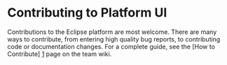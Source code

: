 Contributing to Platform UI
===================

Contributions to the Eclipse platform are most welcome. There are many ways to contribute, 
from entering high quality bug reports, to contributing code or documentation changes. 
For a complete guide, see the [How to Contribute] [1] page on the team wiki.

[1]: http://wiki.eclipse.org/Platform_UI/How_to_Contribute